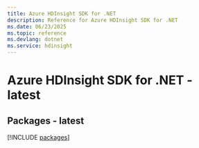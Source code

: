 ```yaml
---
title: Azure HDInsight SDK for .NET
description: Reference for Azure HDInsight SDK for .NET
ms.date: 06/23/2025
ms.topic: reference
ms.devlang: dotnet
ms.service: hdinsight
---
```

# Azure HDInsight SDK for .NET - latest
## Packages - latest
[!INCLUDE [packages](hdinsight-index.md)]
